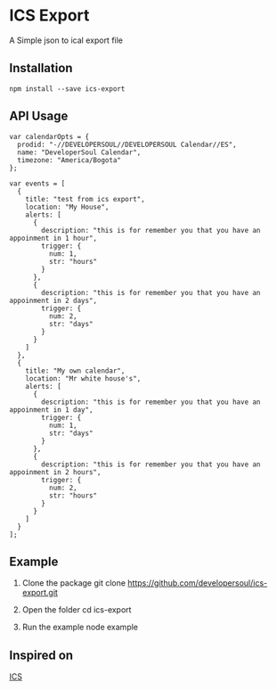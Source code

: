 # ICS Export

A Simple json to ical export file

## Installation

    npm install --save ics-export

## API Usage
    var calendarOpts = {
      prodid: "-//DEVELOPERSOUL//DEVELOPERSOUL Calendar//ES",
      name: "DeveloperSoul Calendar",
      timezone: "America/Bogota"
    };

    var events = [
      {
        title: "test from ics export",
        location: "My House",
        alerts: [
          {
            description: "this is for remember you that you have an appoinment in 1 hour",
            trigger: {
              num: 1,
              str: "hours"
            }
          },
          {
            description: "this is for remember you that you have an appoinment in 2 days",
            trigger: {
              num: 2,
              str: "days"
            }
          }
        ]
      },
      {
        title: "My own calendar",
        location: "Mr white house's",
        alerts: [
          {
            description: "this is for remember you that you have an appoinment in 1 day",
            trigger: {
              num: 1,
              str: "days"
            }
          },
          {
            description: "this is for remember you that you have an appoinment in 2 hours",
            trigger: {
              num: 2,
              str: "hours"
            }
          }
        ]
      }
    ];

## Example
1. Clone the package
git clone https://github.com/developersoul/ics-export.git

2. Open the folder
cd ics-export

3. Run the example
node example

## Inspired on
[ICS](https://github.com/adamgibbons/ics)

